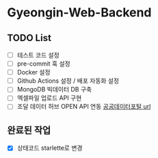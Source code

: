 # Gyeongin-Web-Backend

## TODO List

- [ ] 테스트 코드 설정
- [ ] pre-commit 훅 설정
- [ ] Docker 설정
- [ ] Github Actions 설정 / 배포 자동화 설정
- [ ] MongoDB 빅데이터 DB 구축
- [ ] 엑셀파일 업로드 API 구현
- [ ] 조달 데이터 허브 OPEN API 연동 [공공데이터포털 url](https://www.data.go.kr/data/15058815/openapi.do#tab_layer_detail_function)

## 완료된 작업

- [x] 상태코드 starlette로 변경
